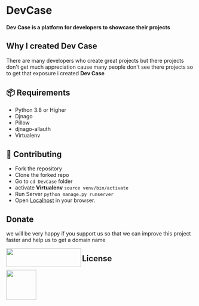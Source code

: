 # DevCase
#### Dev Case is a platform for developers to showcase their projects

## Why I created Dev Case
There are many developers who create great projects but there projects don't get much appreciation cause many people don't see there projects so to get that exposure i created __Dev Case__

## 📦 Requirements
* Python 3.8 or Higher
* Djnago         
* Pillow         
* djnago-allauth 
* Virtualenv     

## 🧩 Contributing
- Fork the repository
- Clone the forked repo
- Go to `cd DevCase` folder 
- activate **Virtualenv** `source venv/bin/activate`
- Run Server              `python manage.py runserver`
- Open [Localhost](http://127.0.0.1:8000/home) in your browser.

## Donate
we will be very happy if you support us so that we can improve this project faster and help us to get a domain name 

<a href="https://www.patreon.com/bePatron?u=46563102"><img src="https://encrypted-tbn0.gstatic.com/images?q=tbn:ANd9GcQy7ae413aN9pt2L_Wewch5sdaCfE206Nr6t5P4jtgtA3LlnzoE4KsQC5WTh3BX5GmlMw&usqp=CAU" align="left" height="50" width="200" ></a>

## License
<img src='https://www.testuff.com/wp-content/uploads/open-source.png' height='80' width='80'>



